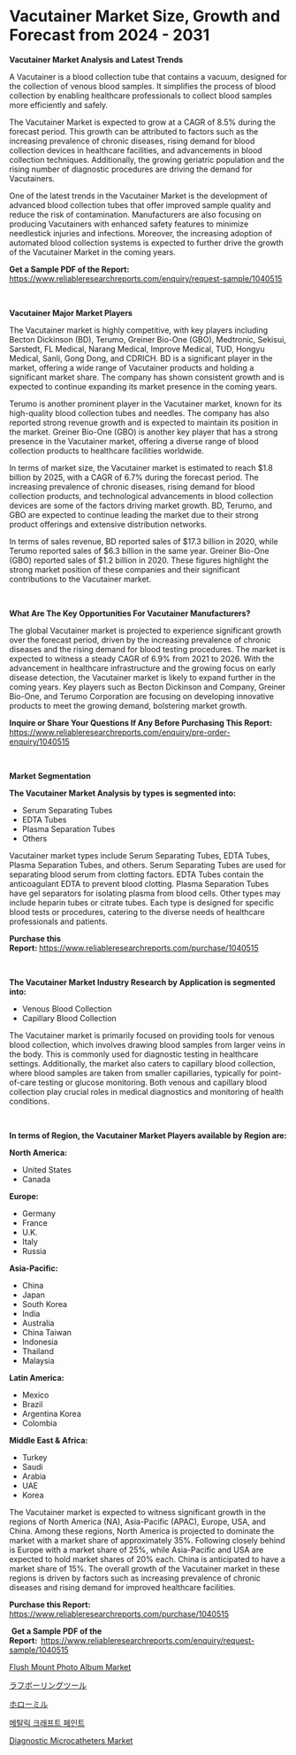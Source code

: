 <p><h1>Vacutainer Market Size, Growth and Forecast from 2024 - 2031</h1></p><p><strong>Vacutainer Market Analysis and Latest Trends</strong></p>
<p><p>A Vacutainer is a blood collection tube that contains a vacuum, designed for the collection of venous blood samples. It simplifies the process of blood collection by enabling healthcare professionals to collect blood samples more efficiently and safely.</p><p>The Vacutainer Market is expected to grow at a CAGR of 8.5% during the forecast period. This growth can be attributed to factors such as the increasing prevalence of chronic diseases, rising demand for blood collection devices in healthcare facilities, and advancements in blood collection techniques. Additionally, the growing geriatric population and the rising number of diagnostic procedures are driving the demand for Vacutainers.</p><p>One of the latest trends in the Vacutainer Market is the development of advanced blood collection tubes that offer improved sample quality and reduce the risk of contamination. Manufacturers are also focusing on producing Vacutainers with enhanced safety features to minimize needlestick injuries and infections. Moreover, the increasing adoption of automated blood collection systems is expected to further drive the growth of the Vacutainer Market in the coming years.</p></p>
<p><strong>Get a Sample PDF of the Report:&nbsp;</strong> <a href="https://www.reliableresearchreports.com/enquiry/request-sample/1040515">https://www.reliableresearchreports.com/enquiry/request-sample/1040515</a></p>
<p>&nbsp;</p>
<p><strong>Vacutainer Major Market Players</strong></p>
<p><p>The Vacutainer market is highly competitive, with key players including Becton Dickinson (BD), Terumo, Greiner Bio-One (GBO), Medtronic, Sekisui, Sarstedt, FL Medical, Narang Medical, Improve Medical, TUD, Hongyu Medical, Sanli, Gong Dong, and CDRICH. BD is a significant player in the market, offering a wide range of Vacutainer products and holding a significant market share. The company has shown consistent growth and is expected to continue expanding its market presence in the coming years.</p><p>Terumo is another prominent player in the Vacutainer market, known for its high-quality blood collection tubes and needles. The company has also reported strong revenue growth and is expected to maintain its position in the market. Greiner Bio-One (GBO) is another key player that has a strong presence in the Vacutainer market, offering a diverse range of blood collection products to healthcare facilities worldwide.</p><p>In terms of market size, the Vacutainer market is estimated to reach $1.8 billion by 2025, with a CAGR of 6.7% during the forecast period. The increasing prevalence of chronic diseases, rising demand for blood collection products, and technological advancements in blood collection devices are some of the factors driving market growth. BD, Terumo, and GBO are expected to continue leading the market due to their strong product offerings and extensive distribution networks.</p><p>In terms of sales revenue, BD reported sales of $17.3 billion in 2020, while Terumo reported sales of $6.3 billion in the same year. Greiner Bio-One (GBO) reported sales of $1.2 billion in 2020. These figures highlight the strong market position of these companies and their significant contributions to the Vacutainer market.</p></p>
<p>&nbsp;</p>
<p><strong>What Are The Key Opportunities For Vacutainer Manufacturers?</strong></p>
<p><p>The global Vacutainer market is projected to experience significant growth over the forecast period, driven by the increasing prevalence of chronic diseases and the rising demand for blood testing procedures. The market is expected to witness a steady CAGR of 6.9% from 2021 to 2026. With the advancement in healthcare infrastructure and the growing focus on early disease detection, the Vacutainer market is likely to expand further in the coming years. Key players such as Becton Dickinson and Company, Greiner Bio-One, and Terumo Corporation are focusing on developing innovative products to meet the growing demand, bolstering market growth.</p></p>
<p><strong>Inquire or Share Your Questions If Any Before Purchasing This Report:</strong> <a href="https://www.reliableresearchreports.com/enquiry/pre-order-enquiry/1040515">https://www.reliableresearchreports.com/enquiry/pre-order-enquiry/1040515</a></p>
<p>&nbsp;</p>
<p><strong>Market Segmentation</strong></p>
<p><strong>The Vacutainer Market Analysis by types is segmented into:</strong></p>
<p><ul><li>Serum Separating Tubes</li><li>EDTA Tubes</li><li>Plasma Separation Tubes</li><li>Others</li></ul></p>
<p><p>Vacutainer market types include Serum Separating Tubes, EDTA Tubes, Plasma Separation Tubes, and others. Serum Separating Tubes are used for separating blood serum from clotting factors. EDTA Tubes contain the anticoagulant EDTA to prevent blood clotting. Plasma Separation Tubes have gel separators for isolating plasma from blood cells. Other types may include heparin tubes or citrate tubes. Each type is designed for specific blood tests or procedures, catering to the diverse needs of healthcare professionals and patients.</p></p>
<p><strong>Purchase this Report:&nbsp;</strong><a href="https://www.reliableresearchreports.com/purchase/1040515">https://www.reliableresearchreports.com/purchase/1040515</a></p>
<p>&nbsp;</p>
<p><strong>The Vacutainer Market Industry Research by Application is segmented into:</strong></p>
<p><ul><li>Venous Blood Collection</li><li>Capillary Blood Collection</li></ul></p>
<p><p>The Vacutainer market is primarily focused on providing tools for venous blood collection, which involves drawing blood samples from larger veins in the body. This is commonly used for diagnostic testing in healthcare settings. Additionally, the market also caters to capillary blood collection, where blood samples are taken from smaller capillaries, typically for point-of-care testing or glucose monitoring. Both venous and capillary blood collection play crucial roles in medical diagnostics and monitoring of health conditions.</p></p>
<p>&nbsp;</p>
<p><strong>In terms of Region, the Vacutainer Market Players available by Region are:</strong></p>
<p>
    <p> <strong> North America: </strong>
        <ul>
            <li>United States</li>
            <li>Canada</li>
        </ul>
        </p> 
    <p> <strong> Europe: </strong>
        <ul>
            <li>Germany</li>
            <li>France</li>
            <li>U.K.</li>
            <li>Italy</li>
            <li>Russia</li>
        </ul>
        </p> 
    <p> <strong> Asia-Pacific: </strong>
        <ul>
            <li>China</li>
            <li>Japan</li>
            <li>South Korea</li>
            <li>India</li>
            <li>Australia</li>
            <li>China Taiwan</li>
            <li>Indonesia</li>
            <li>Thailand</li>
            <li>Malaysia</li>
        </ul>
        </p> 
    <p> <strong> Latin America: </strong>
        <ul>
            <li>Mexico</li>
            <li>Brazil</li>
            <li>Argentina Korea</li>
            <li>Colombia</li>
        </ul>
        </p> 
    <p> <strong> Middle East & Africa: </strong>
        <ul>
            <li>Turkey</li>
            <li>Saudi</li>
            <li>Arabia</li>
            <li>UAE</li>
            <li>Korea</li>
        </ul>
    </p>
    </p>
<p><p>The Vacutainer market is expected to witness significant growth in the regions of North America (NA), Asia-Pacific (APAC), Europe, USA, and China. Among these regions, North America is projected to dominate the market with a market share of approximately 35%. Following closely behind is Europe with a market share of 25%, while Asia-Pacific and USA are expected to hold market shares of 20% each. China is anticipated to have a market share of 15%. The overall growth of the Vacutainer market in these regions is driven by factors such as increasing prevalence of chronic diseases and rising demand for improved healthcare facilities.</p></p>
<p><strong>Purchase this Report: </strong><a href="https://www.reliableresearchreports.com/purchase/1040515">https://www.reliableresearchreports.com/purchase/1040515</a></p>
<p>&nbsp;<strong>Get a Sample PDF of the Report:&nbsp;&nbsp;</strong><a href="https://www.reliableresearchreports.com/enquiry/request-sample/1040515">https://www.reliableresearchreports.com/enquiry/request-sample/1040515</a></p>
<p><strong></strong></p>
<p><p><a href="https://github.com/Glendatilghmankmgz0rbhwpy/Market-Research-Report-List-1/blob/main/flush-mount-photo-album-market.md">Flush Mount Photo Album Market</a></p><p><a href="https://github.com/EmoryYundt1935/Market-Research-Report-List-1/blob/main/55517105371.md">ラフボーリングツール</a></p><p><a href="https://github.com/mcbeesbxa270/Market-Research-Report-List-1/blob/main/71304335370.md">ホローミル</a></p><p><a href="https://github.com/vskv4779xr1/Market-Research-Report-List-1/blob/main/11679404960.md">메탈릭 크래프트 페인트</a></p><p><a href="https://issuu.com/reportprime-2/docs/diagnostic-microcatheters-market-size-2030.pptx">Diagnostic Microcatheters Market</a></p></p>